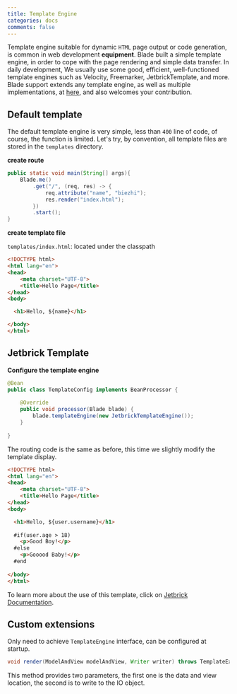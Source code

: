 ```yaml
---
title: Template Engine
categories: docs
comments: false
---
```


Template engine suitable for dynamic `HTML` page output or code generation, is common in web development **equipment**.
Blade built a simple template engine, in order to cope with the page rendering and simple data transfer. In daily development,
We usually use some good, efficient, well-functioned template engines such as Velocity, Freemarker, JetbrickTemplate, and more.
Blade support extends any template engine, as well as multiple implementations, at [here](https://github.com/lets-blade/blade-template-engines), and also welcomes your contribution.

## Default template

The default template engine is very simple, less than `400` line of code, of course, the function is limited. Let's try, by convention, all template files are stored in the `templates` directory.

**create route**

```java
public static void main(String[] args){
    Blade.me()
        .get("/", (req, res) -> {
            req.attribute("name", "biezhi");
            res.render("index.html");
        })
        .start();
}
```

**create template file**

`templates/index.html`: located under the classpath

```html
<!DOCTYPE html>
<html lang="en">
<head>
    <meta charset="UTF-8">
    <title>Hello Page</title>
</head>
<body>

  <h1>Hello, ${name}</h1>

</body>
</html>
```

## Jetbrick Template

**Configure the template engine**

```java
@Bean
public class TemplateConfig implements BeanProcessor {
    
    @Override
    public void processor(Blade blade) {
        blade.templateEngine(new JetbrickTemplateEngine());
    }
    
}
```

The routing code is the same as before, this time we slightly modify the template display.

```html
<!DOCTYPE html>
<html lang="en">
<head>
    <meta charset="UTF-8">
    <title>Hello Page</title>
</head>
<body>

  <h1>Hello, ${user.username}</h1>
  
  #if(user.age > 18)
    <p>Good Boy!</p>
  #else
    <p>Gooood Baby!</p>
  #end
  
</body>
</html>
```

To learn more about the use of this template, click on [Jetbrick Documentation](http://subchen.github.io/jetbrick-template/2x/syntax-expression.html).

## Custom extensions

Only need to achieve `TemplateEngine` interface, can be configured at startup.

```java
void render(ModelAndView modelAndView, Writer writer) throws TemplateException;
```

This method provides two parameters, the first one is the data and view location, the second is to write to the IO object.
